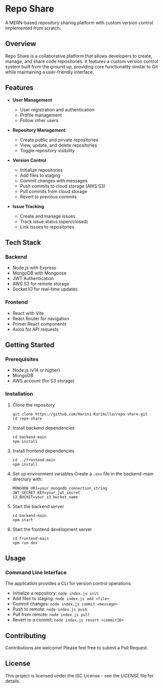 # Repo Share

A MERN-based repository sharing platform with custom version control implemented from scratch.

## Overview

Repo Share is a collaborative platform that allows developers to create, manage, and share code repositories. It features a custom version control system built from the ground up, providing core functionality similar to Git while maintaining a user-friendly interface.

## Features

- **User Management**
  - User registration and authentication
  - Profile management
  - Follow other users

- **Repository Management**
  - Create public and private repositories
  - View, update, and delete repositories
  - Toggle repository visibility

- **Version Control**
  - Initialize repositories
  - Add files to staging
  - Commit changes with messages
  - Push commits to cloud storage (AWS S3)
  - Pull commits from cloud storage
  - Revert to previous commits

- **Issue Tracking**
  - Create and manage issues
  - Track issue status (open/closed)
  - Link issues to repositories

## Tech Stack

### Backend
- Node.js with Express
- MongoDB with Mongoose
- JWT Authentication
- AWS S3 for remote storage
- Socket.IO for real-time updates

### Frontend
- React with Vite
- React Router for navigation
- Primer React components
- Axios for API requests

## Getting Started

### Prerequisites
- Node.js (v14 or higher)
- MongoDB
- AWS account (for S3 storage)

### Installation

1. Clone the repository
   ```
   git clone https://github.com/Harini-Kurimilla/repo-share.git
   cd repo-share
   ```

2. Install backend dependencies
   ```
   cd backend-main
   npm install
   ```

3. Install frontend dependencies
   ```
   cd ../frontend-main
   npm install
   ```

4. Set up environment variables
   Create a `.env` file in the backend-main directory with:
   ```
   MONGODB_URI=your_mongodb_connection_string
   JWT_SECRET_KEY=your_jwt_secret
   S3_BUCKET=your_s3_bucket_name
   ```

5. Start the backend server
   ```
   cd backend-main
   npm start
   ```

6. Start the frontend development server
   ```
   cd frontend-main
   npm run dev
   ```

## Usage

### Command Line Interface
The application provides a CLI for version control operations:

- Initialize a repository: `node index.js init`
- Add files to staging: `node index.js add <file>`
- Commit changes: `node index.js commit <message>`
- Push to remote: `node index.js push`
- Pull from remote: `node index.js pull`
- Revert to a commit: `node index.js revert <commitID>`

## Contributing

Contributions are welcome! Please feel free to submit a Pull Request.

## License

This project is licensed under the ISC License - see the LICENSE file for details.
